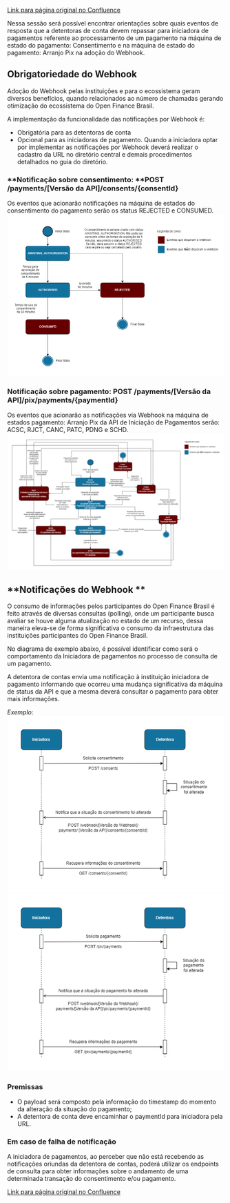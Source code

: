 [Link para página original no Confluence](https://openfinancebrasil.atlassian.net/wiki/spaces/OF/pages/125370389)

Nessa sessão será possível encontrar orientações sobre quais eventos de resposta que a detentoras de conta devem repassar para iniciadora de pagamentos referente ao processamento de um pagamento na máquina de estado do pagamento: Consentimento e na máquina de estado do pagamento: Arranjo Pix na adoção do Webhook.

## **Obrigatoriedade do Webhook**

Adoção do Webhook pelas instituições e para o ecossistema geram diversos benefícios, quando relacionados ao número de chamadas gerando otimização do ecossistema do Open Finance Brasil. 

A implementação da funcionalidade das notificações por Webhook é: 

- Obrigatória para as detentoras de conta
- Opcional para as iniciadoras de pagamento. Quando a iniciadora optar por implementar as notificações por Webhook deverá realizar o cadastro da URL no diretório central e demais procedimentos detalhados no guia do diretório.

### **Notificação sobre consentimento: **POST /payments/[Versão da API]/consents/{consentId}

Os eventos que acionarão notificações na máquina de estados do consentimento do pagamento serão os status REJECTED e CONSUMED.
![att125370412](Informa%c3%a7%c3%b5es%20Gerais%20-%20Webhook%20-%20v1.0.0-beta.3/attachments/EventosConsentimento.png)
### **Notificação sobre pagamento:** POST /payments/[Versão da API]/pix/payments/{paymentId}

Os eventos que acionarão as notificações via Webhook na máquina de estados pagamento: Arranjo Pix da API de Iniciação de Pagamentos serão: ACSC, RJCT, CANC, PATC, PDNG e SCHD.
![att125370409](Informa%c3%a7%c3%b5es%20Gerais%20-%20Webhook%20-%20v1.0.0-beta.3/attachments/EventosPagamento.png)
## **Notificações do Webhook **

O consumo de informações pelos participantes do Open Finance Brasil é feito através de diversas consultas (polling), onde um participante busca avaliar se houve alguma atualização no estado de um recurso, dessa maneira eleva-se de forma significativa o consumo da infraestrutura das instituições participantes do Open Finance Brasil.

No diagrama de exemplo abaixo, é possível identificar como será o comportamento da Iniciadora de pagamentos no processo de consulta de um pagamento. 

A detentora de contas envia uma notificação à instituição iniciadora de pagamento informando que ocorreu uma mudança significativa da máquina de status da API e que a mesma deverá consultar o pagamento para obter mais informações.

*Exemplo*:
![att125370415](Informa%c3%a7%c3%b5es%20Gerais%20-%20Webhook%20-%20v1.0.0-beta.3/attachments/DiagramaSequenciaConsentimento.png)![att125370418](Informa%c3%a7%c3%b5es%20Gerais%20-%20Webhook%20-%20v1.0.0-beta.3/attachments/DiagramaSequenciaPagamento.png)
### **Premissas**

- O payload será composto pela informação do timestamp do momento da alteração da situação do pagamento;
- A detentora de conta deve encaminhar o paymentId para iniciadora pela URL.

### **Em caso de falha de notificação**

A iniciadora de pagamentos, ao perceber que não está recebendo as  notificações oriundas da detentora de contas, poderá utilizar os endpoints de consulta para obter informações sobre o andamento de uma determinada transação do consentimento e/ou pagamento.

[Link para página original no Confluence](https://openfinancebrasil.atlassian.net/wiki/spaces/OF/pages/125370389)